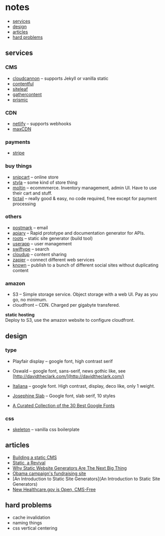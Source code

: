 # notes

<!-- START doctoc generated TOC please keep comment here to allow auto update -->
<!-- DON'T EDIT THIS SECTION, INSTEAD RE-RUN doctoc TO UPDATE -->


- [services](#services)
- [design](#design)
- [articles](#articles)
- [hard problems](#hard-problems)

<!-- END doctoc generated TOC please keep comment here to allow auto update -->

## services

### CMS
* [cloudcannon](http://cloudcannon.com/) &ndash; supports Jekyll or vanilla static
* [contentful](https://www.contentful.com/)
* [siteleaf](http://www.siteleaf.com/)
* [gathercontent](https://gathercontent.com/)
* [prismic](https://prismic.io/)

### CDN
* [netlify](https://www.netlify.com/) &ndash; supports webhooks
* [maxCDN](https://www.maxcdn.com/)

### payments
* [stripe](https://stripe.com)

### buy things
* [snipcart](https://snipcart.com/) &ndash; online store
* [styla](http://www.styla.com/) &ndash; some kind of store thing
* [moltin](https://moltin.com/) &ndash; ecommmerce. Inventory management, admin UI. Have to use their cart and stuff. 
* [tictail](https://tictail.com/) &ndash; really good & easy, no code required, free except for payment processing

### others
* [postmark](https://postmarkapp.com/) &ndash; email
* [apiary](https://apiary.io/) &ndash; Rapid prototype and documentation generator for APIs. 
* [roots](http://roots.cx/) &ndash; static site generator (build tool)
* [userapp](https://www.userapp.io/) &ndash; user management
* [swiftype](https://swiftype.com/) &ndash; search
* [cloudup](https://cloudup.com/) &ndash; content sharing
* [zapier](https://zapier.com/) &ndash; connect different web services
* [known](https://withknown.com/) &ndash; publish to a bunch of different social sites without duplicating content

### amazon
* S3 &ndash; Simple storage service. Object storage with a web UI. Pay as you go, no minimum.
* cloudfront &ndash; CDN. Charged per gigabyte transfered.

**static hosting**  
Deploy to S3, use the amazon website to configure cloudfront.


## design

### type
* Playfair display &ndash; google font, high contrast serif
* Oswald &ndash; google font, sans-serif, news gothic like, see [http://davidtheclark.com/](http://davidtheclark.com/)
* [Italiana](https://www.google.com/fonts/specimen/Italiana) &ndash; google font. High contrast, display, deco like, only 1 weight.
* [Josephine Slab](https://www.google.com/fonts/specimen/Josefin+Slab) &ndash; Google font, slab serif, 10 styles

* [A Curated Collection of the 30 Best Google Fonts](https://www.typewolf.com/open-source-web-fonts)

### css
* [skeleton](http://getskeleton.com/) &ndash; vanilla css boilerplate


## articles

* [Building a static CMS](http://carrot.is/coding/static_cms)
* [Static, a Revival](http://carrot.is/coding/static)
* [Why Static Website Generators Are The Next Big Thing](https://www.smashingmagazine.com/2015/11/modern-static-website-generators-next-big-thing/)
* [Obama campaign's fundraising site](http://kylerush.net/blog/meet-the-obama-campaigns-250-million-fundraising-platform/)
* [An Introduction to Static Site Generators](An Introduction to Static Site Generators)
* [New Healthcare.gov is Open, CMS-Free](https://developmentseed.org/blog/new-healthcare-gov-is-open-and-cms-free/)


## hard problems

* cache invalidation
* naming things
* css vertical centering

